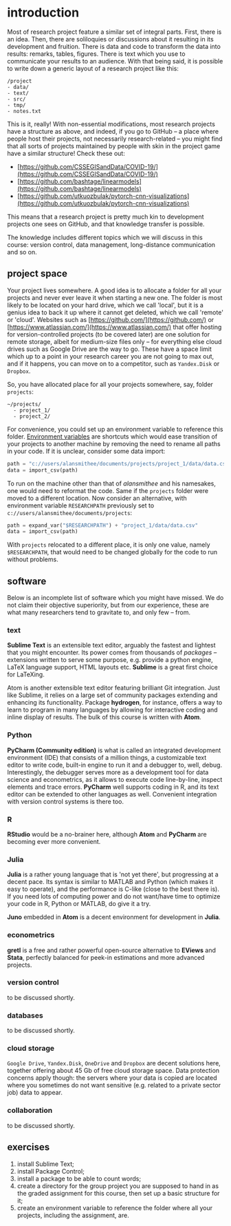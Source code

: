 # introduction
Most of research project feature a similar set of integral parts. First, there is an idea. Then, there are soliloquies or discussions about it resulting in its development and fruition. There is data and code to transform the data into results: remarks, tables, figures. There is text which you use to communicate your results to an audience. With that being said, it is possible to write down a generic layout of a research project like this:
```
/project
- data/
- text/
- src/
- tmp/
- notes.txt
```
This is it, really! With non-essential modifications, most research projects have a structure as above, and indeed, if you go to GitHub &ndash; a place where people host their projects, not necessarily research-related &ndash; you might find that all sorts of projects maintained by people with skin in the project game have a similar structure! Check these out:
*   [https://github.com/CSSEGISandData/COVID-19/](https://github.com/CSSEGISandData/COVID-19/)
*   [https://github.com/bashtage/linearmodels](https://github.com/bashtage/linearmodels)
*   [https://github.com/utkuozbulak/pytorch-cnn-visualizations](https://github.com/utkuozbulak/pytorch-cnn-visualizations)

This means that a research project is pretty much kin to development projects one sees on GitHub, and that knowledge transfer is possible.

The knowledge includes different topics which we will discuss in this course: version control, data management, long-distance communication and so on.


## project space
Your project lives somewhere. A good idea is to allocate a folder for all your projects and never ever leave it when starting a new one. The folder is most likely to be located on your hard drive, which we call 'local', but it is a genius idea to back it up where it cannot get deleted, which we call 'remote' or 'cloud'. Websites such as [https://github.com/](https://github.com/) or [https://www.atlassian.com/](https://www.atlassian.com/) that offer hosting for version-controlled projects (to be covered later) are one solution for remote storage, albeit for medium-size files only &ndash; for everything else cloud drives such as Google Drive are the way to go. These have a space limit which up to a point in your research career you are not going to max out, and if it happens, you can move on to a competitor, such as `Yandex.Disk` or `Dropbox`.

So, you have allocated place for all your projects somewhere, say, folder `projects`:
```
~/projects/
  - project_1/
  - project_2/
```
For convenience, you could set up an environment variable to reference this folder. [Environment variables](https://superuser.com/questions/284342/what-are-path-and-other-environment-variables-and-how-can-i-set-or-use-them) are shortcuts which would ease transition of your projects to another machine by removing the need to rename all paths in your code. If it is unclear, consider some data import:
```python
path = "c://users/alansmithee/documents/projects/project_1/data/data.csv"
data = import_csv(path)
```
To run on the machine other than that of _alansmithee_ and his namesakes, one would need to reformat the code. Same if the `projects` folder were moved to a different location. Now consider an alternative, with environment variable `RESEARCHPATH` previously set to `c://users/alansmithee/documents/projects`:
```python
path = expand_var("$RESEARCHPATH") + "project_1/data/data.csv"
data = import_csv(path)
```
With `projects` relocated to a different place, it is only one value, namely `$RESEARCHPATH`, that would need to be changed globally for the code to run without problems.

## software
Below is an incomplete list of software which you might have missed. We do not claim their objective superiority, but from our experience, these are what many researchers tend to gravitate to, and only few &ndash; from.

### text
**Sublime Text** is an extensible text editor, arguably the fastest and lightest that you might encounter. Its power comes from thousands of _packages_ &ndash; extensions written to serve some purpose, e.g. provide a python engine, LaTeX language support, HTML layouts etc. **Sublime** is a great first choice for LaTeXing.

Atom is another extensible text editor featuring brilliant Git integration. Just like Sublime, it relies on a large set of community packages extending and enhancing its functionality. Package **hydrogen**, for instance, offers a way to learn to program in many languages by allowing for interactive coding and inline display of results. The bulk of this course is written with **Atom**.

### Python
**PyCharm (Community edition)** is what is called an integrated development environment (IDE) that consists of a million things, a customizable text editor to write code, built-in engine to run it and a debugger to, well, debug. Interestingly, the debugger serves more as a development tool for data science and econometrics, as it allows to execute code line-by-line, inspect elements and trace errors. **PyCharm** well supports coding in R, and its text editor can be extended to other languages as well. Convenient integration with version control systems is there too.

### R
**RStudio** would be a no-brainer here, although **Atom** and **PyCharm** are becoming ever more convenient.

### Julia
**Julia** is a rather young language that is 'not yet there', but progressing at a decent pace. Its syntax is similar to MATLAB and Python (which makes it easy to operate), and the performance is C-like (close to the best there is). If you need lots of computing power and do not want/have time to optimize your code in R, Python or MATLAB, do give it a try.

**Juno** embedded in **Atom** is a decent environment for development in **Julia**.

### econometrics
**gretl** is a free and rather powerful open-source alternative to **EViews** and **Stata**, perfectly balanced for peek-in estimations and more advanced projects.

### version control
to be discussed shortly.

### databases
to be discussed shortly.

### cloud storage
`Google Drive`, `Yandex.Disk`, `OneDrive` and `Dropbox` are decent solutions here, together offering about 45 Gb of free cloud storage space. Data protection concerns apply though: the servers where your data is copied are located where you sometimes do not want sensitive (e.g. related to a private sector job) data to appear.

### collaboration
to be discussed shortly.

## exercises
1.  install Sublime Text;
2.  install Package Control;
3.  install a package to be able to count words;
4.  create a directory for the group project you are supposed to hand in as the graded assignment for this course, then set up a basic structure for it;
5.  create an environment variable to reference the folder where all your projects, including the assignment, are.

